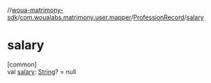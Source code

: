 //[woua-matrimony-sdk](../../../index.md)/[com.woualabs.matrimony.user.mapper](../index.md)/[ProfessionRecord](index.md)/[salary](salary.md)

# salary

[common]\
val [salary](salary.md): [String](https://kotlinlang.org/api/latest/jvm/stdlib/kotlin/-string/index.html)? = null
